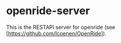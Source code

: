 # openride-server
This is the RESTAPI server for openride (see [https://github.com/lcoenen/OpenRide]). 
